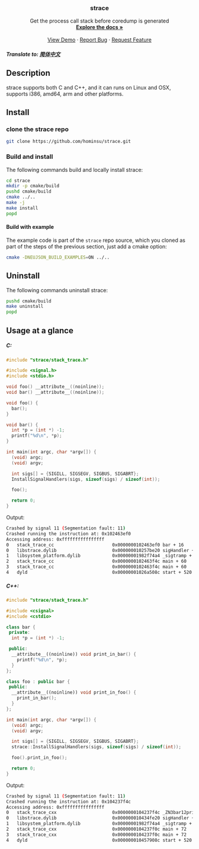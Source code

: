 <!-- PROJECT LOGO -->
<br/>
<div align="center">
<!--   <a href="https://github.com/hominsu/strace">
    <img src="images/logo.png" alt="Logo" width="80" height="80">
  </a> -->

<h3 align="center">strace</h3>

  <p align="center">
    Get the process call stack before coredump is generated
    <br/>
    <a href="https://me.hauhau.cn/projects/strace/"><strong>Explore the docs »</strong></a>
    <br/>
    <br/>
    <a href="https://github.com/hominsu/strace">View Demo</a>
    ·
    <a href="https://github.com/hominsu/strace/issues">Report Bug</a>
    ·
    <a href="https://github.com/hominsu/strace/issues">Request Feature</a>
  </p>
</div>

##### Translate to: [简体中文](README_zh.md)

## Description

strace supports both C and C++, and it can runs on Linux and OSX, supports i386, amd64, arm and other platforms.

## Install

### clone the strace repo

```bash
git clone https://github.com/hominsu/strace.git
```

### Build and install

The following commands build and locally install strace:

```bash
cd strace
mkdir -p cmake/build
pushd cmake/build
cmake ../..
make -j
make install
popd
```

#### Build with example

The example code is part of the `strace` repo source, which you cloned as part of the steps of the previous section, just add a cmake option:

```bash
cmake -DNEUJSON_BUILD_EXAMPLES=ON ../..
```

## Uninstall

The following commands uninstall strace:

```bash
pushd cmake/build
make uninstall
popd
```

## Usage at a glance

##### C:

```c
#include "strace/stack_trace.h"

#include <signal.h>
#include <stdio.h>

void foo() __attribute__((noinline));
void bar() __attribute__((noinline));

void foo() {
  bar();
}

void bar() {
  int *p = (int *) -1;
  printf("%d\n", *p);
}

int main(int argc, char *argv[]) {
  (void) argc;
  (void) argv;

  int sigs[] = {SIGILL, SIGSEGV, SIGBUS, SIGABRT};
  InstallSignalHandlers(sigs, sizeof(sigs) / sizeof(int));

  foo();

  return 0;
}
```

Output:

```bash
Crashed by signal 11 (Segmentation fault: 11)
Crashed running the instruction at: 0x102463ef0
Accessing address: 0xffffffffffffffff
0   stack_trace_cc                      0x0000000102463ef0 bar + 16
0   libstrace.dylib                     0x000000010257be20 sigHandler + 188
1   libsystem_platform.dylib            0x00000001982f74a4 _sigtramp + 56
2   stack_trace_cc                      0x0000000102463f4c main + 60
3   stack_trace_cc                      0x0000000102463f4c main + 60
4   dyld                                0x00000001026a508c start + 520
```

##### C++:

```cpp
#include "strace/stack_trace.h"

#include <csignal>
#include <cstdio>

class bar {
 private:
  int *p = (int *) -1;

 public:
  __attribute__((noinline)) void print_in_bar() {
    printf("%d\n", *p);
  }
};

class foo : public bar {
 public:
  __attribute__((noinline)) void print_in_foo() {
    print_in_bar();
  }
};

int main(int argc, char *argv[]) {
  (void) argc;
  (void) argv;

  int sigs[] = {SIGILL, SIGSEGV, SIGBUS, SIGABRT};
  strace::InstallSignalHandlers(sigs, sizeof(sigs) / sizeof(int));

  foo().print_in_foo();

  return 0;
}
```

Output:

```bash
Crashed by signal 11 (Segmentation fault: 11)
Crashed running the instruction at: 0x104237f4c
Accessing address: 0xffffffffffffffff
0   stack_trace_cxx                     0x0000000104237f4c _ZN3bar12print_in_barEv + 16
0   libstrace.dylib                     0x000000010434fe20 sigHandler + 188
1   libsystem_platform.dylib            0x00000001982f74a4 _sigtramp + 56
2   stack_trace_cxx                     0x0000000104237f0c main + 72
3   stack_trace_cxx                     0x0000000104237f0c main + 72
4   dyld                                0x000000010457908c start + 520
```

